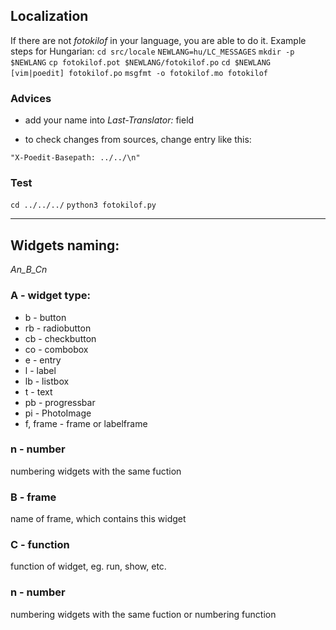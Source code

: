 ## Localization

If there are not *fotokilof* in your language, you are able to do it. Example steps for Hungarian:
`cd src/locale`
`NEWLANG=hu/LC_MESSAGES`
`mkdir -p $NEWLANG`
`cp fotokilof.pot $NEWLANG/fotokilof.po`
`cd $NEWLANG`
`[vim|poedit] fotokilof.po`
`msgfmt -o fotokilof.mo fotokilof`

### Advices

- add your name into *Last-Translator:* field

- to check changes from sources, change entry like this:

`"X-Poedit-Basepath: ../../\n"`

### Test

`cd ../../../`
`python3 fotokilof.py`

---

## Widgets naming:
 *An_B_Cn*

### A - widget type:
 - b - button
 - rb - radiobutton
 - cb - checkbutton
 - co - combobox
 - e - entry
 - l - label
 - lb - listbox
 - t - text
 - pb - progressbar
 - pi - PhotoImage
 - f, frame - frame or labelframe

### n - number
numbering widgets with the same fuction

### B - frame
 name of frame, which contains this widget

### C - function
 function of widget, eg. run, show, etc.

### n - number

numbering widgets with the same fuction or 
numbering function
